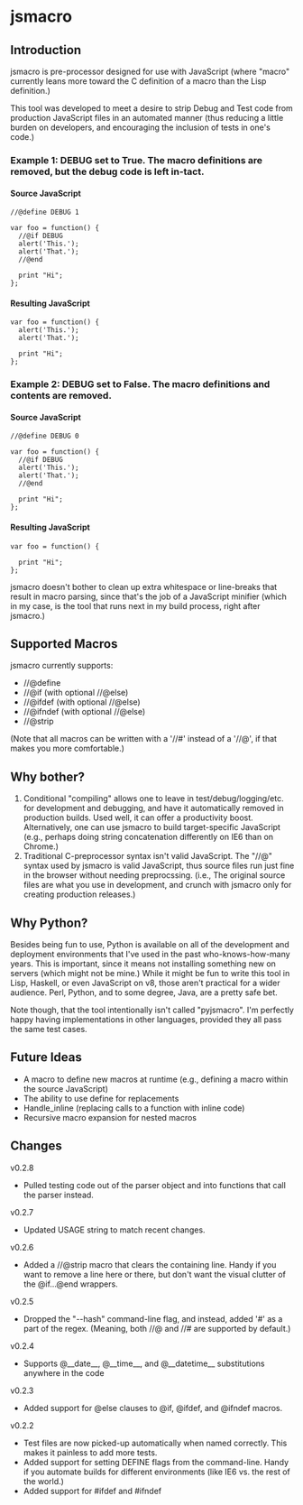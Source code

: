 jsmacro
=======

Introduction
------------
jsmacro is pre-processor designed for use with JavaScript (where "macro" currently leans more toward the C definition of a macro than the Lisp definition.)

This tool was developed to meet a desire to strip Debug and Test code from production JavaScript files in an automated manner (thus reducing a little burden on developers, and encouraging the inclusion of tests in one's code.)

### Example 1: DEBUG set to True. The macro definitions are removed, but the debug code is left in-tact.

#### Source JavaScript
    //@define DEBUG 1

    var foo = function() {
      //@if DEBUG
      alert('This.');
      alert('That.');
      //@end

      print "Hi";
    };


#### Resulting JavaScript

    var foo = function() {
      alert('This.');
      alert('That.');

      print "Hi";
    };

### Example 2: DEBUG set to False. The macro definitions and contents are removed.

#### Source JavaScript
    //@define DEBUG 0

    var foo = function() {
      //@if DEBUG
      alert('This.');
      alert('That.');
      //@end

      print "Hi";
    };


#### Resulting JavaScript

    var foo = function() {

      print "Hi";
    };


jsmacro doesn't bother to clean up extra whitespace or line-breaks that result in macro parsing, since that's the job of a JavaScript minifier (which in my case, is the tool that runs next in my build process, right after jsmacro.)
  
Supported Macros
----------------

jsmacro currently supports:

 - //@define
 - //@if (with optional //@else)
 - //@ifdef (with optional //@else)
 - //@ifndef (with optional //@else)
 - //@strip

(Note that all macros can be written with a '//#' instead of a '//@', if that makes you more comfortable.)


Why bother?
-----------
1. Conditional "compiling" allows one to leave in test/debug/logging/etc. for development and debugging, and have it automatically removed in production builds.  Used well, it can offer a productivity boost.  Alternatively, one can use jsmacro to build target-specific JavaScript (e.g., perhaps doing string concatenation differently on IE6 than on Chrome.)
2. Traditional C-preprocessor syntax isn't valid JavaScript.  The "//@" syntax used by jsmacro is valid JavaScript, thus source files run just fine in the browser without needing preprocssing.  (i.e., The original source files are what you use in development, and crunch with jsmacro only for creating production releases.)


Why Python?
-----------
Besides being fun to use, Python is available on all of the development and deployment environments that I've used in the past who-knows-how-many years.  This is important, since it means not installing something new on servers (which might not be mine.)  While it might be fun to write this tool in Lisp, Haskell, or even JavaScript on v8, those aren't practical for a wider audience.  Perl, Python, and to some degree, Java, are a pretty safe bet.

Note though, that the tool intentionally isn't called "pyjsmacro".  I'm perfectly happy having implementations in other languages, provided they all pass the same test cases.


Future Ideas
------------
 - A macro to define new macros at runtime (e.g., defining a macro within the source JavaScript)
 - The ability to use define for replacements
 - Handle_inline (replacing calls to a function with inline code)
 - Recursive macro expansion for nested macros


Changes
-------
v0.2.8

 - Pulled testing code out of the parser object and into functions that call the parser instead.

v0.2.7

 - Updated USAGE string to match recent changes.

v0.2.6

 - Added a //@strip macro that clears the containing line. Handy if you want to remove a line here or there, but don't want the visual clutter of the @if...@end wrappers.

v0.2.5

 - Dropped the "--hash" command-line flag, and instead, added '#' as a part of the regex.  (Meaning, both //@ and //# are supported by default.)

v0.2.4

 - Supports @\_\_date\_\_, @\_\_time\_\_, and @\_\_datetime\_\_ substitutions anywhere in the code

v0.2.3

 - Added support for @else clauses to @if, @ifdef, and @ifndef macros.

v0.2.2

 - Test files are now picked-up automatically when named correctly. This makes it painless to add more tests.
 - Added support for setting DEFINE flags from the command-line. Handy if you automate builds for different environments (like IE6 vs. the rest of the world.)
 - Added support for #ifdef and #ifndef
